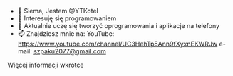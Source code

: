 - 👋 Siema, Jestem @YTKotel
- 👀 Interesuję się programowaniem 
- 🌱 Aktualnie uczę się tworzyć oprogramowania i aplikacje na telefony
- 📫 Znajdziesz mnie na: YouTube: https://www.youtube.com/channel/UC3HehTp5Ann9fXyxnEKWRJw e-mail: szpaku2077@gmail.com

Więcej informacji wkrótce
